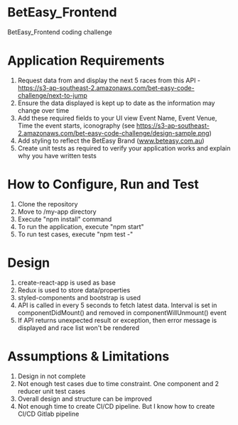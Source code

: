 # BetEasy_Frontend
BetEasy_Frontend coding challenge

# Application Requirements
1.	Request data from and display the next 5 races from this API -
https://s3-ap-southeast-2.amazonaws.com/bet-easy-code-challenge/next-to-jump
2.	Ensure the data displayed is kept up to date as the information may change over time
3.	Add these required fields to your UI view
Event Name, Event Venue, Time the event starts, iconography (see https://s3-ap-southeast-2.amazonaws.com/bet-easy-code-challenge/design-sample.png)
4.	Add styling to reflect the BetEasy Brand (www.beteasy.com.au)
5.	Create unit tests as required to verify your application works and explain why you have written tests

# How to Configure, Run and Test
1. Clone the repository
2. Move to /my-app directory
3. Execute "npm install" command
4. To run the application, execute "npm start"
5. To run test cases, execute "npm test -"

# Design
1. create-react-app is used as base
2. Redux is used to store data/properties
3. styled-components and bootstrap is used
4. API is called in every 5 seconds to fetch latest data. Interval is set in componentDidMount() and removed in componentWillUnmount() event
5. If API returns unexpected result or exception, then error message is displayed and race list won't be rendered

# Assumptions & Limitations
1. Design in not complete
2. Not enough test cases due to time constraint. One component and 2 reducer unit test cases
3. Overall design and structure can be improved
4. Not enough time to create CI/CD pipeline. But I know how to create CI/CD Gitlab pipeline
